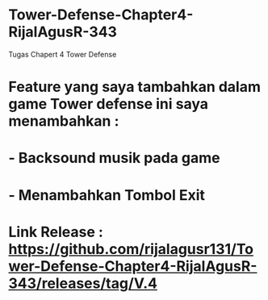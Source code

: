 # Tower-Defense-Chapter4-RijalAgusR-343
 Tugas Chapert 4 Tower Defense
# Feature yang saya tambahkan dalam game Tower defense ini saya menambahkan :
# - Backsound musik pada game
# - Menambahkan Tombol Exit
# Link Release : https://github.com/rijalagusr131/Tower-Defense-Chapter4-RijalAgusR-343/releases/tag/V.4
